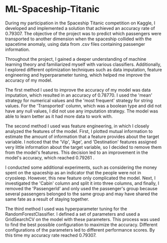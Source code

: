 # ML-Spaceship-Titanic
During my participation in the Spaceship Titanic competition on Kaggle, I developed and implemented a solution that achieved an accuracy rate of 0.79307. The objective of the project was to predict which passengers were transported to another dimension when the spaceship collided with the spacetime anomaly, using data from .csv files containing passenger information.

Throughout the project, I gained a deeper understanding of machine learning theory and familiarized myself with various classifiers. Additionally, I explored different optimization techniques such as data imputation, feature engineering and hyperparameter tuning, which helped me improve the accuracy of my model.

The first method I used to improve the accuracy of my model was data imputation, which resulted in an accuracy of 0.78770. I used the 'mean' strategy for numerical values and the 'most frequent' strategy for string values. For the 'Transported' column, which was a boolean type and did not have any null values, I did not use any imputation strategy. The model was able to learn better as it had more data to work with.

The second method I used was feature engineering, in which I closely analyzed the features of the model. First, I plotted mutual information to estimate the amount of information that a feature provides about the target variable. I noticed that the 'Vip', 'Age', and 'Destination' features assigned very little information about the target variable, so I decided to remove them from the model's features. This decision led to an improvement in the model's accuracy, which reached 0.79261 . 

I conducted some additional experiments, such as considering the money spent on the spaceship as an indicator that the people were not in cryosleep. However, this new feature only complicated the model. Next, I investigated the 'Cabin' column and split it into three columns, and finally, I removed the 'PassengerId' and only used the passenger's group because several passengers belonged to the same group and may have shared the same fate as a result of staying together. 

The third method I used was hyperparameter tuning for the RandomForestClassifier. I defined a set of parameters and used a GridSearchCV on the model with these parameters. This process was used to find the best possible configuration to maximize the accuracy. Different configurations of the parameters led to different performance scores. By this time my accuracy rate reached 0.79307.
